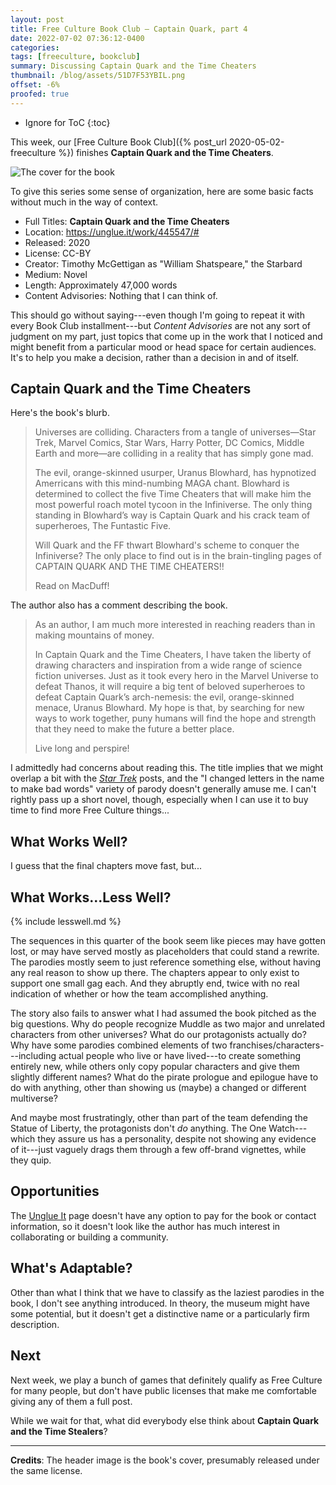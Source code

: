 ```yaml
---
layout: post
title: Free Culture Book Club — Captain Quark, part 4
date: 2022-07-02 07:36:12-0400
categories:
tags: [freeculture, bookclub]
summary: Discussing Captain Quark and the Time Cheaters
thumbnail: /blog/assets/51D7F53YBIL.png
offset: -6%
proofed: true
---
```


* Ignore for ToC
{:toc}

This week, our [Free Culture Book Club]({% post_url 2020-05-02-freeculture %}) finishes **Captain Quark and the Time Cheaters**.

![The cover for the book](/blog/assets/51D7F53YBIL.png "Beam up as many puns as we can, I guess...")

To give this series some sense of organization, here are some basic facts without much in the way of context.

 * Full Titles:  **Captain Quark and the Time Cheaters**
 * Location:  <https://unglue.it/work/445547/#>
 * Released:  2020
 * License:  CC-BY
 * Creator:  Timothy McGettigan as "William Shatspeare," the Starbard
 * Medium:  Novel
 * Length:  Approximately 47,000 words
 * Content Advisories:  Nothing that I can think of.

This should go without saying---even though I'm going to repeat it with every Book Club installment---but *Content Advisories* are not any sort of judgment on my part, just topics that come up in the work that I noticed and might benefit from a particular mood or head space for certain audiences.  It's to help you make a decision, rather than a decision in and of itself.

## Captain Quark and the Time Cheaters

Here's the book's blurb.

 > Universes are colliding. Characters from a tangle of universes—Star Trek, Marvel Comics, Star Wars, Harry Potter, DC Comics, Middle Earth and more—are colliding in a reality that has simply gone mad.
 >
 > The evil, orange-skinned usurper, Uranus Blowhard, has hypnotized Amerricans with this mind-numbing MAGA chant. Blowhard is determined to collect the five Time Cheaters that will make him the most powerful roach motel tycoon in the Infiniverse. The only thing standing in Blowhard’s way is Captain Quark and his crack team of superheroes, The Funtastic Five.
 >
 > Will Quark and the FF thwart Blowhard's scheme to conquer the Infiniverse? The only place to find out is in the brain-tingling pages of CAPTAIN QUARK AND THE TIME CHEATERS!!
 >
 > Read on MacDuff!

The author also has a comment describing the book.

 > As an author, I am much more interested in reaching readers than in making mountains of money.
 >
 > In Captain Quark and the Time Cheaters, I have taken the liberty of drawing characters and inspiration from a wide range of science fiction universes. Just as it took every hero in the Marvel Universe to defeat Thanos, it will require a big tent of beloved superheroes to defeat Captain Quark’s arch-nemesis: the evil, orange-skinned menace, Uranus Blowhard. My hope is that, by searching for new ways to work together, puny humans will find the hope and strength that they need to make the future a better place.
 >
 > Live long and perspire!

I admittedly had concerns about reading this.  The title implies that we might overlap a bit with the [*Star Trek*](/blog/tag/startrek) posts, and the "I changed letters in the name to make bad words" variety of parody doesn't generally amuse me.  I can't rightly pass up a short novel, though, especially when I can use it to buy time to find more Free Culture things...

## What Works Well?

I guess that the final chapters move fast, but...

## What Works...Less Well?

{% include lesswell.md %}

The sequences in this quarter of the book seem like pieces may have gotten lost, or may have served mostly as placeholders that could stand a rewrite.  The parodies mostly seem to just reference something else, without having any real reason to show up there.  The chapters appear to only exist to support one small gag each.  And they abruptly end, twice with no real indication of whether or how the team accomplished anything.

The story also fails to answer what I had assumed the book pitched as the big questions.  Why do people recognize Muddle as two major and unrelated characters from other universes?  What do our protagonists actually do?  Why have some parodies combined elements of two franchises/characters---including actual people who live or have lived---to create something entirely new, while others only copy popular characters and give them slightly different names?  What do the pirate prologue and epilogue have to do with anything, other than showing us (maybe) a changed or different multiverse?

And maybe most frustratingly, other than part of the team defending the Statue of Liberty, the protagonists don't *do* anything.  The One Watch---which they assure us has a personality, despite not showing any evidence of it---just vaguely drags them through a few off-brand vignettes, while they quip.

## Opportunities

The [Unglue It](https://unglue.it/work/445547/#) page doesn't have any option to pay for the book or contact information, so it doesn't look like the author has much interest in collaborating or building a community.

## What's Adaptable?

Other than what I think that we have to classify as the laziest parodies in the book, I don't see anything introduced.  In theory, the museum might have some potential, but it doesn't get a distinctive name or a particularly firm description.

## Next

Next week, we play a bunch of games that definitely qualify as Free Culture for many people, but don't have public licenses that make me comfortable giving any of them a full post.

While we wait for that, what did everybody else think about **Captain Quark and the Time Stealers**?

* * *

**Credits**:  The header image is the book's cover, presumably released under the same license.
